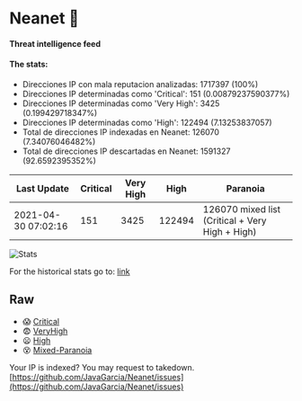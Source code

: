 # Neanet :hocho:
#### Threat intelligence feed
#### The stats:

- Direcciones IP con mala reputacion analizadas: 1717397 (100%)
- Direcciones IP determinadas como 'Critical':  151 (0.00879237590377%)
- Direcciones IP determinadas como 'Very High':  3425 (0.199429718347%)
- Direcciones IP determinadas como 'High':  122494 (7.13253837057)
- Total de direcciones IP indexadas en Neanet:  126070 (7.34076046482%)
- Total de direcciones IP descartadas en Neanet:  1591327 (92.6592395352%)

| Last Update | Critical | Very High | High | Paranoia |
| --- | --- | --- | --- | --- |
| 2021-04-30 07:02:16 | 151 | 3425 | 122494 | 126070 mixed list (Critical + Very High + High)|

![Stats](https://docs.google.com/spreadsheets/d/e/2PACX-1vSnaNMIXVabIpDJjufMlzH7poXnshF3mgd8Is1g9ytUEzVsP5my4Trn8f-xkoLLQ38xpL3HtmUexLo6/pubchart?oid=501124687&format=image)

For the historical stats go to: [link](/stats.csv)
## Raw
- :scream: [Critical](https://raw.githubusercontent.com/JavaGarcia/Neanet/master/blacklists/neanet_critical.txt)
- :fearful: [VeryHigh](https://raw.githubusercontent.com/JavaGarcia/Neanet/master/blacklists/neanet_veryHigh.txtt)
- :frowning: [High](https://raw.githubusercontent.com/JavaGarcia/Neanet/master/blacklists/neanet_high.txt)
- :dizzy_face: [Mixed-Paranoia](https://raw.githubusercontent.com/JavaGarcia/Neanet/master/blacklists/neanet_all.txt)


Your IP is indexed? You may request to takedown. [https://github.com/JavaGarcia/Neanet/issues](https://github.com/JavaGarcia/Neanet/issues)





































































































































































































































































































































































































































































































































































































































































































































































































































































































































































































































































































































































































































































































































































































































































































































































































































































































































































































































































































































































































































































































































































































































































































































































































































































































































































































































































































































































































































































































































































































































































































































































































































































































































































































































































































































































































































































































































































































































































































































































































































































































































































































































































































































































































































































































































































































































































































































































































































































































































































































































































































































































































































































































































































































































































































































































































































































































































































































































































































































































































































































































































































































